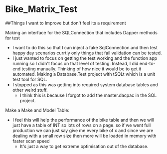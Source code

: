 # Bike_Matrix_Test

##Things I want to Improve but don't feel its a requirement

Making an interface for the SQLConnection that includes Dapper methods for test
 - I want to do this so that I can inject a fake SqlConnection and then test happy day scenarios currtly only things that fail validation can be tested.
 - I just wanted to focus on getting the test working and the function app running so I didn't focus on that level of testing. Instead, I did end-to-end testing manually. Thinking of how nice it would be to get it automated.
Making a Database.Test project with tSQLt which is a unit test tool for SQL.
 - I stopped as this was getting into required system database tables and other weird stuff.
    - I think this is because I forgot to add the master.dacpac in the SQL project.

Make a Make and Model Table:
 - I feel this will help the performance of the bike table and then we will just have a table of INT so lots of rows on a page. so if we went full production we can just say give me every bike of x and since we are dealing with a small row size then more will be loaded in memory with faster scan speed
    - It's just a way to get extreme optimisation out of the database.
